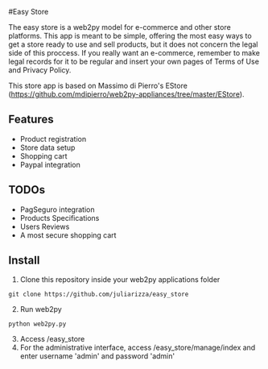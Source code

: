 #Easy Store

The easy store is a web2py model for e-commerce and other store platforms. This app is meant to be simple, offering the most easy ways to get a store ready to use and sell products, but it does not concern the legal side of this proccess. If you really want an e-commerce, remember to make legal records for it to be regular and insert your own pages of Terms of Use and Privacy Policy.

This store app is based on Massimo di Pierro's EStore (https://github.com/mdipierro/web2py-appliances/tree/master/EStore).

## Features
* Product registration
* Store data setup
* Shopping cart
* Paypal integration

## TODOs
* PagSeguro integration
* Products Specifications
* Users Reviews
* A most secure shopping cart

## Install
1. Clone this repository inside your web2py applications folder
```
git clone https://github.com/juliarizza/easy_store
```
2. Run web2py
```
python web2py.py
```
3. Access /easy_store
4. For the administrative interface, access /easy_store/manage/index and enter username 'admin' and password 'admin'